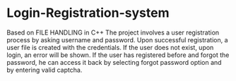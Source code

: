 # Login-Registration-system
Based on FILE HANDLING in C++
The project involves a user registration process by asking username and password. 
Upon successful registration, a user file is created with the credentials. 
If the user does not exist, upon login, an error will be shown. 
If the user has registered before and forgot the password, he can access it back by selecting forgot password option and by entering valid captcha.
